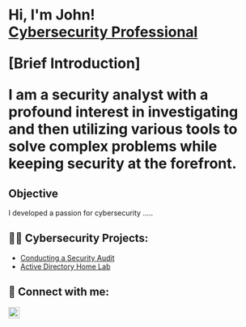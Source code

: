 <h1>Hi, I'm John!  <br/><a <a href="https://www.linkedin.com/in/john-poka/">Cybersecurity Professional</a>

[Brief Introduction]

I am a security analyst with a profound interest in investigating and then utilizing various tools to solve complex problems while keeping security at the forefront. 

## Objective
I developed a passion for cybersecurity .....


<h2>👨‍💻 Cybersecurity Projects:</h2>

  - [Conducting a Security Audit](https://github.com/SekSpekGui/Conducting_Security_Audit)
  - [Active Directory Home Lab](https://github.com/joshmadakor1/Algorithms-Practice)



<h2> 🤳 Connect with me:</h2>

[<img align="left" alt="JoshMadakor | LinkedIn" width="22px" src="https://cdn.jsdelivr.net/npm/simple-icons@v3/icons/linkedin.svg" />][Linkedin]

[linkedin]: https://www.linkedin.com/in/john-poka/
